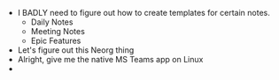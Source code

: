 - I BADLY need to figure out how to create templates for certain notes.
	- Daily Notes
	- Meeting Notes
	- Epic Features
- Let's figure out this Neorg thing
- Alright, give me the native MS Teams app on Linux
- 